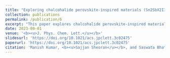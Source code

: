 ```yaml
---
title: "Exploring chalcohalide perovskite-inspired materials (Sn2SbX2I3; X = S, Se) for optoelectronic and spintronic Applications"
collection: publications
permalink: /publication/6
excerpt: "This paper explores chalcohalide perovskite-inspired materials for optoelectronic and spintronic applications."
date: 2023-09-01
venue: '<b><u>J. Phys. Chem. Lett.</u></b>'
slidesurl: 'https://doi.org/10.1021/acs.jpclett.3c02475'
paperurl: 'https://doi.org/10.1021/acs.jpclett.3c02475'
citation: 'Manish Kumar, <b><u>Sajjan Sheoran</u></b>, and Saswata Bhattacharya. "Exploring chalcohalide perovskite-inspired materials (Sn2SbX2I3; X = S, Se) for optoelectronic and spintronic Applications." <i><b><u>J. Phys. Chem. Lett.</u></b></i> 14, 10158-10165 (2023).'
---
```

